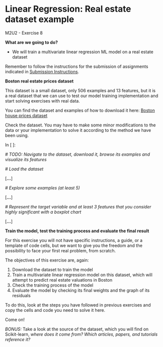 # **Linear Regression: Real estate dataset example**

M2U2 - Exercise 8

**What are we going to do?**

- We will train a multivariate linear regression ML model on a real estate dataset

Remember to follow the instructions for the submission of assignments indicated in [Submission Instructions](https://github.com/Tokio-School/Machine-Learning/blob/main/Instrucciones%20entregas.md).

**Boston real estate prices dataset**

This dataset is a small dataset, only 506 examples and 13 features, but it is a real dataset that we can use to test our model training implementation and start solving exercises with real data.

You can find the dataset and examples of how to download it here: [Boston house prices dataset](https://scikit-learn.org/stable/datasets/toy_dataset.html#boston-house-prices-dataset)

Check the dataset. You may have to make some minor modifications to the data or your implementation to solve it according to the method we have been using.

In [ ]:

_# TODO: Navigate to the dataset, download it, browse its examples and visualize its features_

_# Load the dataset_

[**...**]

_# Explore some examples (at least 5)_

[**...**]

_# Represent the target variable and at least 3 features that you consider highly significant with a boxplot chart_

[**...**]

**Train the model, test the training process and evaluate the final result**

For this exercise you will not have specific instructions, a guide, or a template of code cells, but we want to give you the freedom and the possibility to face your first real problem, from scratch.

The objectives of this exercise are, again:

1. Download the dataset to train the model
2. Train a multivariate linear regression model on this dataset, which will attempt to predict real estate valuations in Boston
3. Check the training process of the model
4. Evaluate the model by checking its final weights and the graph of its residuals

To do this, look at the steps you have followed in previous exercises and copy the cells and code you need to solve it here.

Come on!

_BONUS:_ Take a look at the source of the dataset, which you will find on Scikit-learn, _where does it come from? Which articles, papers, and tutorials reference it?_
